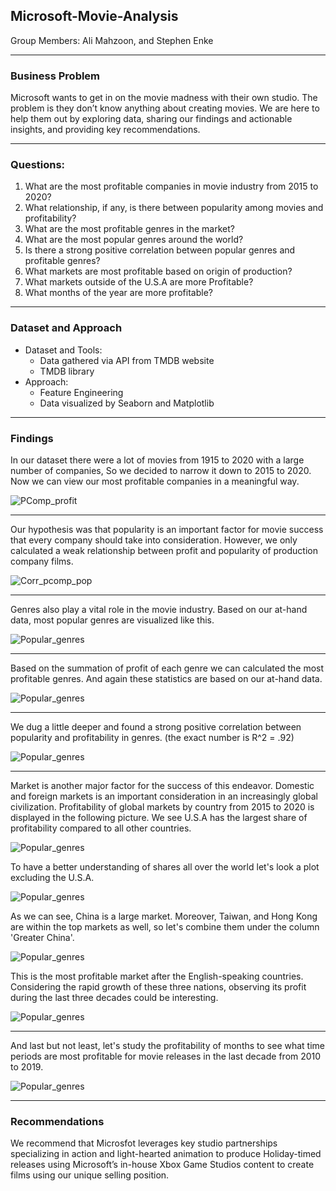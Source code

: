 ## Microsoft-Movie-Analysis

Group Members: Ali Mahzoon, and Stephen Enke

---
### Business Problem
Microsoft wants to get in on the movie madness with their own studio. The problem is they don’t know anything about creating movies. We are here to help them out by exploring data, sharing our findings and actionable insights, and providing key recommendations.

---

### Questions:
1. What are the most profitable companies in movie industry from 2015 to 2020?
2. What relationship, if any, is there between popularity among movies and profitability?
3. What are the most profitable genres in the market?
4. What are the most popular genres around the world?
5. Is there a strong positive correlation between popular genres and profitable genres?
6. What markets are most profitable based on origin of production?
7. What markets outside of the U.S.A are more Profitable?
8. What months of the year are more profitable?

---

### Dataset and Approach
* Dataset and Tools:
   * Data gathered via API from TMDB website
   * TMDB library
* Approach:
   * Feature Engineering
   * Data visualized by Seaborn and Matplotlib
---

### Findings
In our dataset there were a lot of movies from 1915 to 2020 with a large number of companies, So we decided to narrow it down to 2015 to 2020. Now we can view our  most profitable companies in a meaningful way.

![PComp_profit](https://github.com/alimahzoon/Microsoft-Movie-Analysis/blob/Ali-wip/IMGS/PComp_Profit_Bar.png "Profitable Companies")

---

Our hypothesis was that popularity is an important factor for movie success that every company should take into consideration. However, we only calculated a weak relationship between profit and popularity of production company films.

 ![Corr_pcomp_pop](https://github.com/alimahzoon/Microsoft-Movie-Analysis/blob/Ali-wip/IMGS/Profit%2BPop_Scatter.png "Correlation between most profitable companies and popularity of movies")

 ---

 Genres also play a vital role in the movie industry. Based on our at-hand data, most popular genres are visualized like this.

 ![Popular_genres](https://github.com/alimahzoon/Microsoft-Movie-Analysis/blob/Ali-wip/IMGS/I2.png "Popular Genres")

---
Based on the summation of profit of each genre we can calculated the most profitable genres. And again these statistics are based on our at-hand data.

![Popular_genres](https://github.com/alimahzoon/Microsoft-Movie-Analysis/blob/Ali-wip/IMGS/I1.png "Profitable Genres")

---
We dug a little deeper and found a strong positive correlation between popularity and profitability in genres. (the exact number is R^2 = .92)

![Popular_genres](https://github.com/alimahzoon/Microsoft-Movie-Analysis/blob/Ali-wip/IMGS/I3.png "Correlation between Profit and popularity")

---
Market is another major factor for the success of this endeavor. Domestic and foreign markets is an important consideration in an increasingly global civilization. Profitability of global markets by country from 2015 to 2020 is displayed in the following picture. We see U.S.A has the largest share of profitability compared to all other countries.

![Popular_genres](https://github.com/alimahzoon/Microsoft-Movie-Analysis/blob/Ali-wip/IMGS/44.png "Profitability of global markets by country from 2015 to 2020")


To have a better understanding of shares all over the world let's look a plot excluding the U.S.A.

![Popular_genres](https://github.com/alimahzoon/Microsoft-Movie-Analysis/blob/Ali-wip/IMGS/55.png "Profitability of global markets by country from 2015 to 2020 except USA")


As we can see, China is a large market. Moreover, Taiwan, and Hong Kong are within the top markets as well, so let's combine them under the column 'Greater China'.

![Popular_genres](https://github.com/alimahzoon/Microsoft-Movie-Analysis/blob/Ali-wip/IMGS/66.png "Profitability of global markets by country from 2015 to 2020 except USA ")

This is the most profitable market after the English-speaking countries. Considering the rapid growth of these three nations, observing its profit during the last three decades could be interesting.

 ![Popular_genres](https://github.com/alimahzoon/Microsoft-Movie-Analysis/blob/Ali-wip/IMGS/77.png "Profitability of global markets by country from 2015 to 2020 except USA ")

 ---
 And last but not least, let's study the profitability of months to see what time periods are most profitable for movie releases in the last decade from 2010 to 2019.

![Popular_genres](https://github.com/alimahzoon/Microsoft-Movie-Analysis/blob/Ali-wip/IMGS/MY.png "Profitability of global markets by country from 2015 to 2020 except USA ")

---
### Recommendations
We recommend that Microsfot leverages key studio partnerships specializing in action and light-hearted animation to produce Holiday-timed releases using Microsoft’s in-house Xbox Game Studios content to create films using our unique selling position.
